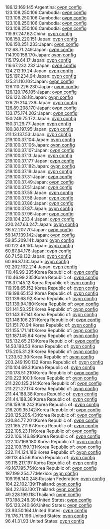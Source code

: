 186.12.169.145:Argentina: [ovpn config](vpn/186_12_169_145.ovpn)  
123.108.250.106:Cambodia: [ovpn config](vpn/123_108_250_106.ovpn)  
123.108.250.106:Cambodia: [ovpn config](vpn/123_108_250_106.ovpn)  
123.108.250.106:Cambodia: [ovpn config](vpn/123_108_250_106.ovpn)  
123.108.250.106:Cambodia: [ovpn config](vpn/123_108_250_106.ovpn)  
119.97.247.62:China: [ovpn config](vpn/119_97_247_62.ovpn)  
106.150.220.151:Japan: [ovpn config](vpn/106_150_220_151.ovpn)  
106.150.251.233:Japan: [ovpn config](vpn/106_150_251_233.ovpn)  
112.68.71.249:Japan: [ovpn config](vpn/112_68_71_249.ovpn)  
114.190.156.170:Japan: [ovpn config](vpn/114_190_156_170.ovpn)  
115.179.64.17:Japan: [ovpn config](vpn/115_179_64_17.ovpn)  
116.67.232.232:Japan: [ovpn config](vpn/116_67_232_232.ovpn)  
124.212.19.24:Japan: [ovpn config](vpn/124_212_19_24.ovpn)  
125.197.234.94:Japan: [ovpn config](vpn/125_197_234_94.ovpn)  
125.31.110.102:Japan: [ovpn config](vpn/125_31_110_102.ovpn)  
126.110.226.230:Japan: [ovpn config](vpn/126_110_226_230.ovpn)  
126.120.176.105:Japan: [ovpn config](vpn/126_120_176_105.ovpn)  
126.122.28.18:Japan: [ovpn config](vpn/126_122_28_18.ovpn)  
126.29.214.239:Japan: [ovpn config](vpn/126_29_214_239.ovpn)  
126.89.208.170:Japan: [ovpn config](vpn/126_89_208_170.ovpn)  
133.175.174.202:Japan: [ovpn config](vpn/133_175_174_202.ovpn)  
150.249.75.172:Japan: [ovpn config](vpn/150_249_75_172.ovpn)  
150.31.29.77:Japan: [ovpn config](vpn/150_31_29_77.ovpn)  
180.38.197.95:Japan: [ovpn config](vpn/180_38_197_95.ovpn)  
211.13.137.53:Japan: [ovpn config](vpn/211_13_137_53.ovpn)  
219.100.37.104:Japan: [ovpn config](vpn/219_100_37_104.ovpn)  
219.100.37.105:Japan: [ovpn config](vpn/219_100_37_105.ovpn)  
219.100.37.107:Japan: [ovpn config](vpn/219_100_37_107.ovpn)  
219.100.37.13:Japan: [ovpn config](vpn/219_100_37_13.ovpn)  
219.100.37.177:Japan: [ovpn config](vpn/219_100_37_177.ovpn)  
219.100.37.182:Japan: [ovpn config](vpn/219_100_37_182.ovpn)  
219.100.37.19:Japan: [ovpn config](vpn/219_100_37_19.ovpn)  
219.100.37.31:Japan: [ovpn config](vpn/219_100_37_31.ovpn)  
219.100.37.49:Japan: [ovpn config](vpn/219_100_37_49.ovpn)  
219.100.37.51:Japan: [ovpn config](vpn/219_100_37_51.ovpn)  
219.100.37.55:Japan: [ovpn config](vpn/219_100_37_55.ovpn)  
219.100.37.58:Japan: [ovpn config](vpn/219_100_37_58.ovpn)  
219.100.37.86:Japan: [ovpn config](vpn/219_100_37_86.ovpn)  
219.100.37.87:Japan: [ovpn config](vpn/219_100_37_87.ovpn)  
219.100.37.96:Japan: [ovpn config](vpn/219_100_37_96.ovpn)  
219.104.233.4:Japan: [ovpn config](vpn/219_104_233_4.ovpn)  
220.247.63.247:Japan: [ovpn config](vpn/220_247_63_247.ovpn)  
36.52.207.70:Japan: [ovpn config](vpn/36_52_207_70.ovpn)  
59.147.139.142:Japan: [ovpn config](vpn/59_147_139_142.ovpn)  
59.85.209.141:Japan: [ovpn config](vpn/59_85_209_141.ovpn)  
60.122.49.151:Japan: [ovpn config](vpn/60_122_49_151.ovpn)  
60.67.84.176:Japan: [ovpn config](vpn/60_67_84_176.ovpn)  
60.71.59.132:Japan: [ovpn config](vpn/60_71_59_132.ovpn)  
60.96.87.13:Japan: [ovpn config](vpn/60_96_87_13.ovpn)  
92.202.102.214:Japan: [ovpn config](vpn/92_202_102_214.ovpn)  
110.46.99.235:Korea Republic of: [ovpn config](vpn/110_46_99_235.ovpn)  
110.46.99.235:Korea Republic of: [ovpn config](vpn/110_46_99_235.ovpn)  
118.37.145.12:Korea Republic of: [ovpn config](vpn/118_37_145_12.ovpn)  
119.198.65.152:Korea Republic of: [ovpn config](vpn/119_198_65_152.ovpn)  
119.198.65.152:Korea Republic of: [ovpn config](vpn/119_198_65_152.ovpn)  
121.139.68.92:Korea Republic of: [ovpn config](vpn/121_139_68_92.ovpn)  
121.139.94.180:Korea Republic of: [ovpn config](vpn/121_139_94_180.ovpn)  
121.141.53.251:Korea Republic of: [ovpn config](vpn/121_141_53_251.ovpn)  
121.143.97.141:Korea Republic of: [ovpn config](vpn/121_143_97_141.ovpn)  
121.148.106.231:Korea Republic of: [ovpn config](vpn/121_148_106_231.ovpn)  
121.151.70.94:Korea Republic of: [ovpn config](vpn/121_151_70_94.ovpn)  
121.155.171.141:Korea Republic of: [ovpn config](vpn/121_155_171_141.ovpn)  
121.187.145.64:Korea Republic of: [ovpn config](vpn/121_187_145_64.ovpn)  
125.132.65.213:Korea Republic of: [ovpn config](vpn/125_132_65_213.ovpn)  
14.53.193.53:Korea Republic of: [ovpn config](vpn/14_53_193_53.ovpn)  
175.205.31.29:Korea Republic of: [ovpn config](vpn/175_205_31_29.ovpn)  
1.233.52.30:Korea Republic of: [ovpn config](vpn/1_233_52_30.ovpn)  
203.249.190.132:Korea Republic of: [ovpn config](vpn/203_249_190_132.ovpn)  
210.104.69.3:Korea Republic of: [ovpn config](vpn/210_104_69_3.ovpn)  
210.178.51.210:Korea Republic of: [ovpn config](vpn/210_178_51_210.ovpn)  
210.222.100.1:Korea Republic of: [ovpn config](vpn/210_222_100_1.ovpn)  
211.220.125.214:Korea Republic of: [ovpn config](vpn/211_220_125_214.ovpn)  
211.221.27.174:Korea Republic of: [ovpn config](vpn/211_221_27_174.ovpn)  
211.44.188.38:Korea Republic of: [ovpn config](vpn/211_44_188_38.ovpn)  
211.44.188.38:Korea Republic of: [ovpn config](vpn/211_44_188_38.ovpn)  
218.159.18.242:Korea Republic of: [ovpn config](vpn/218_159_18_242.ovpn)  
218.209.35.142:Korea Republic of: [ovpn config](vpn/218_209_35_142.ovpn)  
220.125.205.43:Korea Republic of: [ovpn config](vpn/220_125_205_43.ovpn)  
220.84.77.201:Korea Republic of: [ovpn config](vpn/220_84_77_201.ovpn)  
221.165.211.67:Korea Republic of: [ovpn config](vpn/221_165_211_67.ovpn)  
222.105.23.11:Korea Republic of: [ovpn config](vpn/222_105_23_11.ovpn)  
222.106.146.89:Korea Republic of: [ovpn config](vpn/222_106_146_89.ovpn)  
222.107.168.180:Korea Republic of: [ovpn config](vpn/222_107_168_180.ovpn)  
222.109.159.131:Korea Republic of: [ovpn config](vpn/222_109_159_131.ovpn)  
222.114.124.186:Korea Republic of: [ovpn config](vpn/222_114_124_186.ovpn)  
39.113.45.56:Korea Republic of: [ovpn config](vpn/39_113_45_56.ovpn)  
39.115.217.197:Korea Republic of: [ovpn config](vpn/39_115_217_197.ovpn)  
49.167.195.75:Korea Republic of: [ovpn config](vpn/49_167_195_75.ovpn)  
187.199.254.77:Mexico: [ovpn config](vpn/187_199_254_77.ovpn)  
109.196.140.248:Russian Federation: [ovpn config](vpn/109_196_140_248.ovpn)  
184.22.102.139:Thailand: [ovpn config](vpn/184_22_102_139.ovpn)  
184.22.163.130:Thailand: [ovpn config](vpn/184_22_163_130.ovpn)  
49.228.199.118:Thailand: [ovpn config](vpn/49_228_199_118.ovpn)  
173.198.248.39:United States: [ovpn config](vpn/173_198_248_39.ovpn)  
195.123.240.66:United States: [ovpn config](vpn/195_123_240_66.ovpn)  
23.93.50.164:United States: [ovpn config](vpn/23_93_50_164.ovpn)  
76.176.71.196:United States: [ovpn config](vpn/76_176_71_196.ovpn)  
96.41.31.93:United States: [ovpn config](vpn/96_41_31_93.ovpn)  
